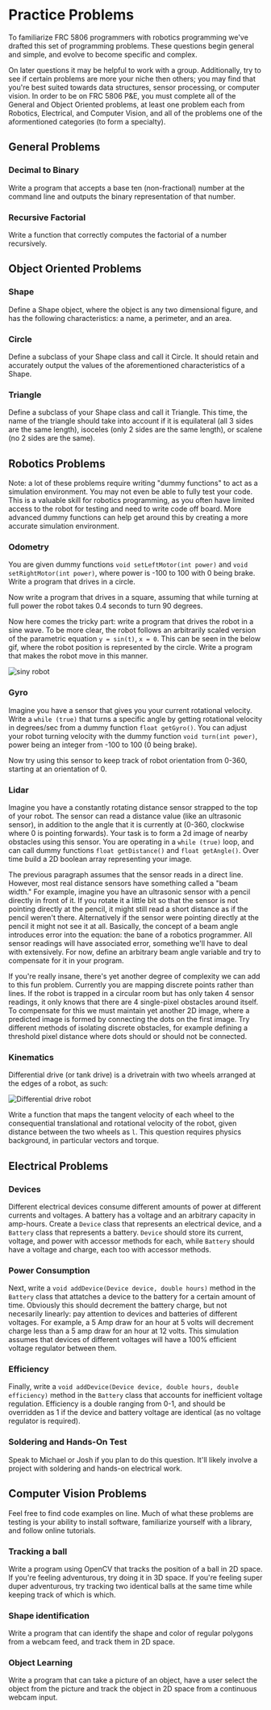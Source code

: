 # Practice Problems

To familiarize FRC 5806 programmers with robotics programming we've drafted this set of programming problems. These questions begin general and simple, and evolve to become specific and complex. 

On later questions it may be helpful to work with a group. Additionally, try to see if certain problems are more your niche then others; you may find that you're best suited towards data structures, sensor processing, or computer vision.  In order to be on FRC 5806 P&E, you must complete all of the General and Object Oriented problems, at least one problem each from Robotics, Electrical, and Computer Vision, and all of the problems one of the aformentioned categories (to form a specialty).

## General Problems

### Decimal to Binary

Write a program that accepts a base ten (non-fractional) number at the command line and outputs the binary representation of that number.

### Recursive Factorial

Write a function that correctly computes the factorial of a number recursively.

## Object Oriented Problems

### Shape

Define a Shape object, where the object is any two dimensional figure, and has the following characteristics: a name, a perimeter, and an area.

### Circle

Define a subclass of your Shape class and call it Circle. It should retain and accurately output the values of the aforementioned characteristics of a Shape.

### Triangle

Define a subclass of your Shape class and call it Triangle. This time, the name of the triangle should take into account if it is equilateral (all 3 sides are the same length), isoceles (only 2 sides are the same length), or scalene (no 2 sides are the same).

## Robotics Problems

Note: a lot of these problems require writing "dummy functions" to act as a simulation environment.  You may not even be able to fully test your code.  This is a valuable skill for robotics programming, as you often have limited access to the robot for testing and need to write code off board.  More advanced dummy functions can help get around this by creating a more accurate simulation environment.

### Odometry

You are given dummy functions `void setLeftMotor(int power)` and `void setRightMotor(int power)`, where power is -100 to 100 with 0 being brake.  Write a program that drives in a circle.

Now write a program that drives in a square, assuming that while turning at full power the robot takes 0.4 seconds to turn 90 degrees.

Now here comes the tricky part: write a program that drives the robot in a sine wave.  To be more clear, the robot follows an arbitrarily scaled version of the parametric equation `y = sin(t)`, `x = 0`.  This can be seen in the below gif, where the robot position is represented by the circle.  Write a program that makes the robot move in this manner.

![siny robot](http://i.giphy.com/sajxSgoRSfh60.gif)


### Gyro

Imagine you have a sensor that gives you your current rotational velocity.   Write a `while (true)` that turns a specific angle by getting rotational velocity in degrees/sec from a dummy function `float getGyro()`.  You can adjust your robot turning velocity with the dummy function `void turn(int power)`, power being an integer from -100 to 100 (0 being brake).

Now try using this sensor to keep track of robot orientation from 0-360, starting at an orientation of 0.

### Lidar

Imagine you have a constantly rotating distance sensor strapped to the top of your robot.  The sensor can read a distance value (like an ultrasonic sensor), in addition to the angle that it is currently at (0-360, clockwise where 0 is pointing forwards).  Your task is to form a 2d image of nearby obstacles using this sensor.  You are operating in a `while (true)` loop, and can call dummy functions `float getDistance()` and `float getAngle()`.  Over time build a 2D boolean array representing your image.

The previous paragraph assumes that the sensor reads in a direct line.  However, most real distance sensors have something called a "beam width."  For example, imagine you have an ultrasonic sensor with a pencil directly in front of it.  If you rotate it a little bit so that the sensor is not pointing directly at the pencil, it might still read a short distance as if the pencil weren't there.  Alternatively if the sensor were pointing directly at the pencil it might not see it at all.  Basically, the concept of a beam angle introduces error into the equation: the bane of a robotics programmer.  All sensor readings will have associated error, something we'll have to deal with extensively.  For now, define an arbitrary beam angle variable and try to compensate for it in your program.

If you're really insane, there's yet another degree of complexity we can add to this fun problem.  Currently you are mapping discrete points rather than lines.  If the robot is trapped in a circular room but has only taken 4 sensor readings, it only knows that there are 4 single-pixel obstacles around itself.   To compensate for this we must maintain yet another 2D image, where a predicted image is formed by connecting the dots on the first image.   Try different methods of isolating discrete obstacles, for example defining a threshold pixel distance where dots should or should not be connected.

### Kinematics

Differential drive (or tank drive) is a drivetrain with two wheels arranged at the edges of a robot, as such:

![Differential drive robot](http://img.deusm.com/eetimes/2014/01/1320544/rex-robot-brain-02.jpg)

Write a function that maps the tangent velocity of each wheel to the consequential translational and rotational velocity of the robot, given distance between the two wheels as `l`.  This question requires physics background, in particular vectors and torque.

## Electrical Problems

### Devices

Different electrical devices consume different amounts of power at different currents and voltages.  A battery has a voltage and an arbitrary capacity in amp-hours.  Create a `Device` class that represents an electrical device, and a `Battery` class that represents a battery.  `Device` should store its current, voltage, and power with accessor methods for each, while `Battery` should have a voltage and charge, each too with accessor methods.

### Power Consumption

Next, write a `void addDevice(Device device, double hours)` method in the `Battery` class that attatches a device to the battery for a certain amount of time.  Obviously this should decrement the battery charge, but not necesarily linearly: pay attention to devices and batteries of different voltages.  For example, a 5 Amp draw for an hour at 5 volts will decrement charge less than a 5 amp draw for an hour at 12 volts.  This simulation assumes that devices of different voltages will have a 100% efficient voltage regulator between them.

### Efficiency

Finally, write a `void addDevice(Device device, double hours, double efficiency)` method in the `Battery` class that accounts for inefficient voltage regulation.  Efficiency is a double ranging from 0-1, and should be overridden as 1 if the device and battery voltage are identical (as no voltage regulator is required).

### Soldering and Hands-On Test

Speak to Michael or Josh if you plan to do this question.  It'll likely involve a project with soldering and hands-on electrical work. 

## Computer Vision Problems

Feel free to find code examples on line. Much of what these problems are testing is your ability to install software, familiarize yourself with a library, and follow online tutorials. 

### Tracking a ball

Write a program using OpenCV that tracks the position of a ball in 2D space.  If you're feeling adventurous, try doing it in 3D space.  If you're feeling super duper adventurous, try tracking two identical balls at the same time while keeping track of which is which.

### Shape identification

Write a program that can identify the shape and color of regular polygons from a webcam feed, and track them in 2D space.

### Object Learning

Write a program that can take a picture of an object, have a user select the object from the picture and track the object in 2D space from a continuous webcam input.
